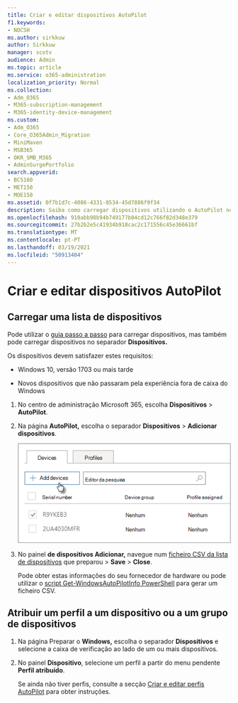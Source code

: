 ```yaml
---
title: Criar e editar dispositivos AutoPilot
f1.keywords:
- NOCSH
ms.author: sirkkuw
author: Sirkkuw
manager: scotv
audience: Admin
ms.topic: article
ms.service: o365-administration
localization_priority: Normal
ms.collection:
- Adm_O365
- M365-subscription-management
- M365-identity-device-management
ms.custom:
- Adm_O365
- Core_O365Admin_Migration
- MiniMaven
- MSB365
- OKR_SMB_M365
- AdminSurgePortfolio
search.appverid:
- BCS160
- MET150
- MOE150
ms.assetid: 0f7b1d7c-4086-4331-8534-45d7886f9f34
description: Saiba como carregar dispositivos utilizando o AutoPilot no Microsoft 365 Business Premium. Pode atribuir um perfil a um dispositivo ou a um grupo de dispositivos.
ms.openlocfilehash: 910abb98b94b749177b04cd12c766f82d348e379
ms.sourcegitcommit: 27b2b2e5c41934b918cac2c171556c45e36661bf
ms.translationtype: MT
ms.contentlocale: pt-PT
ms.lasthandoff: 03/19/2021
ms.locfileid: "50913404"
---
```

# <a name="create-and-edit-autopilot-devices"></a>Criar e editar dispositivos AutoPilot

## <a name="upload-a-list-of-devices"></a>Carregar uma lista de dispositivos

Pode utilizar o [guia passo a passo](add-autopilot-devices-and-profile.md) para carregar dispositivos, mas também pode carregar dispositivos no separador **Dispositivos.** 
  
Os dispositivos devem satisfazer estes requisitos:
  
- Windows 10, versão 1703 ou mais tarde
    
- Novos dispositivos que não passaram pela experiência fora de caixa do Windows

1. No centro de administração Microsoft 365, escolha **Dispositivos** \> **AutoPilot**.
  
2. Na página **AutoPilot,** escolha o separador **Dispositivos** \> **Adicionar dispositivos**.
    
    ![In the Devices tab, choose Add devices.](../media/6ba81e22-c873-40ad-8a72-ce64d15ea6ba.png)
  
3. No painel **de dispositivos Adicionar,** navegue num [ficheiro CSV da lista de dispositivos](../admin/misc/device-list.md) que preparou \> **Save** \> **Close**.
    
    Pode obter estas informações do seu fornecedor de hardware ou pode utilizar o [script Get-WindowsAutoPilotInfo PowerShell](https://www.powershellgallery.com/packages/Get-WindowsAutoPilotInfo) para gerar um ficheiro CSV. 
    
## <a name="assign-a-profile-to-a-device-or-a-group-of-devices"></a>Atribuir um perfil a um dispositivo ou a um grupo de dispositivos

1. Na página Preparar o **Windows,** escolha o separador **Dispositivos** e selecione a caixa de verificação ao lado de um ou mais dispositivos. 
    
2. No painel **Dispositivo**, selecione um perfil a partir do menu pendente **Perfil atribuído**. 
    
    Se ainda não tiver perfis, consulte a secção [Criar e editar perfis AutoPilot](create-and-edit-autopilot-profiles.md) para obter instruções. 
